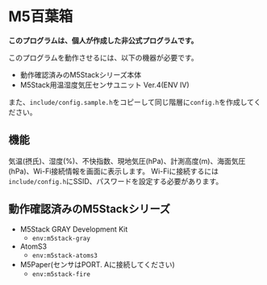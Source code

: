 # M5百葉箱
**このプログラムは、個人が作成した非公式プログラムです。**

このプログラムを動作させるには、以下の機器が必要です。
- 動作確認済みのM5Stackシリーズ本体
- M5Stack用温湿度気圧センサユニット Ver.4(ENV Ⅳ)

また、`include/config.sample.h`をコピーして同じ階層に`config.h`を作成してください。

## 機能
気温(摂氏)、湿度(%)、不快指数、現地気圧(hPa)、計測高度(m)、海面気圧(hPa)、Wi-Fi接続情報を画面に表示します。
Wi-Fiに接続するには`include/config.h`にSSID、パスワードを設定する必要があります。

## 動作確認済みのM5Stackシリーズ
- M5Stack GRAY Development Kit
  - `env:m5stack-gray`
- AtomS3
  - `env:m5stack-atoms3`
- M5Paper(センサはPORT. Aに接続してください)
  - `env:m5stack-fire`
